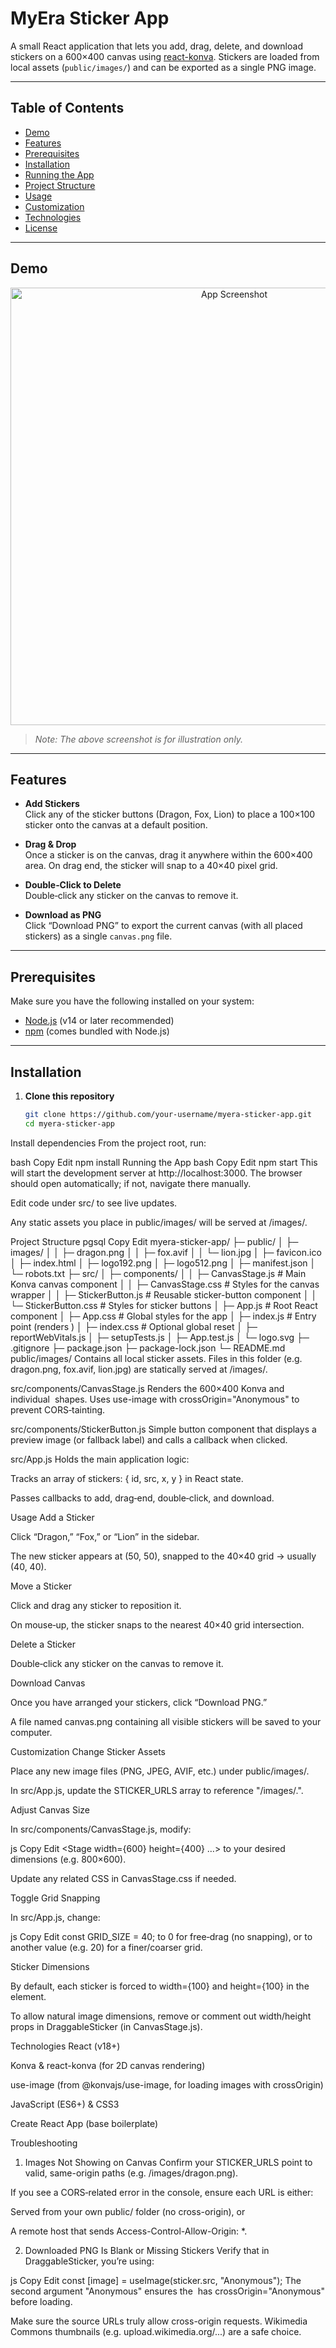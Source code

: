 # MyEra Sticker App

A small React application that lets you add, drag, delete, and download stickers on a 600×400 canvas using [react-konva](https://github.com/konvajs/react-konva). Stickers are loaded from local assets (`public/images/`) and can be exported as a single PNG image. 

---

## Table of Contents

- [Demo](#demo)
- [Features](#features)
- [Prerequisites](#prerequisites)
- [Installation](#installation)
- [Running the App](#running-the-app)
- [Project Structure](#project-structure)
- [Usage](#usage)
- [Customization](#customization)
- [Technologies](#technologies)
- [License](#license)

---

## Demo

<p align="center">
  <img src="./demo-screenshot.png" alt="App Screenshot" width="700" />
</p>

> *Note: The above screenshot is for illustration only.*  

---

## Features

- **Add Stickers**  
  Click any of the sticker buttons (Dragon, Fox, Lion) to place a 100×100 sticker onto the canvas at a default position.

- **Drag & Drop**  
  Once a sticker is on the canvas, drag it anywhere within the 600×400 area. On drag end, the sticker will snap to a 40×40 pixel grid.

- **Double‐Click to Delete**  
  Double‐click any sticker on the canvas to remove it.

- **Download as PNG**  
  Click “Download PNG” to export the current canvas (with all placed stickers) as a single `canvas.png` file.

---

## Prerequisites

Make sure you have the following installed on your system:

- [Node.js](https://nodejs.org/) (v14 or later recommended)
- [npm](https://www.npmjs.com/) (comes bundled with Node.js)

---

## Installation

1. **Clone this repository**  
   ```bash
   git clone https://github.com/your-username/myera-sticker-app.git
   cd myera-sticker-app
Install dependencies
From the project root, run:

bash
Copy
Edit
npm install
Running the App
bash
Copy
Edit
npm start
This will start the development server at http://localhost:3000. The browser should open automatically; if not, navigate there manually.

Edit code under src/ to see live updates.

Any static assets you place in public/images/ will be served at /images/<filename>.

Project Structure
pgsql
Copy
Edit
myera-sticker-app/
├─ public/
│  ├─ images/
│  │  ├─ dragon.png
│  │  ├─ fox.avif
│  │  └─ lion.jpg
│  ├─ favicon.ico
│  ├─ index.html
│  ├─ logo192.png
│  ├─ logo512.png
│  ├─ manifest.json
│  └─ robots.txt
├─ src/
│  ├─ components/
│  │  ├─ CanvasStage.js       # Main Konva canvas component
│  │  ├─ CanvasStage.css      # Styles for the canvas wrapper
│  │  ├─ StickerButton.js     # Reusable sticker-button component
│  │  └─ StickerButton.css    # Styles for sticker buttons
│  ├─ App.js                  # Root React component
│  ├─ App.css                 # Global styles for the app
│  ├─ index.js                # Entry point (renders <App />)
│  ├─ index.css               # Optional global reset
│  ├─ reportWebVitals.js
│  ├─ setupTests.js
│  ├─ App.test.js
│  └─ logo.svg
├─ .gitignore
├─ package.json
├─ package-lock.json
└─ README.md
public/images/
Contains all local sticker assets. Files in this folder (e.g. dragon.png, fox.avif, lion.jpg) are statically served at /images/<filename>.

src/components/CanvasStage.js
Renders the 600×400 Konva <Stage> and individual <Image> shapes. Uses use-image with crossOrigin="Anonymous" to prevent CORS‐tainting.

src/components/StickerButton.js
Simple button component that displays a preview image (or fallback label) and calls a callback when clicked.

src/App.js
Holds the main application logic:

Tracks an array of stickers: { id, src, x, y } in React state.

Passes callbacks to add, drag‐end, double‐click, and download.

Usage
Add a Sticker

Click “Dragon,” “Fox,” or “Lion” in the sidebar.

The new sticker appears at (50, 50), snapped to the 40×40 grid → usually (40, 40).

Move a Sticker

Click and drag any sticker to reposition it.

On mouse‐up, the sticker snaps to the nearest 40×40 grid intersection.

Delete a Sticker

Double‐click any sticker on the canvas to remove it.

Download Canvas

Once you have arranged your stickers, click “Download PNG.”

A file named canvas.png containing all visible stickers will be saved to your computer.

Customization
Change Sticker Assets

Place any new image files (PNG, JPEG, AVIF, etc.) under public/images/.

In src/App.js, update the STICKER_URLS array to reference "/images/<your-file>.<ext>".

Adjust Canvas Size

In src/components/CanvasStage.js, modify:

js
Copy
Edit
<Stage width={600} height={400} …>
to your desired dimensions (e.g. 800×600).

Update any related CSS in CanvasStage.css if needed.

Toggle Grid Snapping

In src/App.js, change:

js
Copy
Edit
const GRID_SIZE = 40; 
to 0 for free‐drag (no snapping), or to another value (e.g. 20) for a finer/coarser grid.

Sticker Dimensions

By default, each sticker is forced to width={100} and height={100} in the <KonvaImage> element.

To allow natural image dimensions, remove or comment out width/height props in DraggableSticker (in CanvasStage.js).

Technologies
React (v18+)

Konva & react-konva (for 2D canvas rendering)

use-image (from @konvajs/use-image, for loading images with crossOrigin)

JavaScript (ES6+) & CSS3

Create React App (base boilerplate)

Troubleshooting
1. Images Not Showing on Canvas
Confirm your STICKER_URLS point to valid, same-origin paths (e.g. /images/dragon.png).

If you see a CORS‐related error in the console, ensure each URL is either:

Served from your own public/ folder (no cross-origin), or

A remote host that sends Access-Control-Allow-Origin: *.

2. Downloaded PNG Is Blank or Missing Stickers
Verify that in DraggableSticker, you’re using:

js
Copy
Edit
const [image] = useImage(sticker.src, "Anonymous");
The second argument "Anonymous" ensures the <img> has crossOrigin="Anonymous" before loading.

Make sure the source URLs truly allow cross-origin requests. Wikimedia Commons thumbnails (e.g. upload.wikimedia.org/...) are a safe choice.